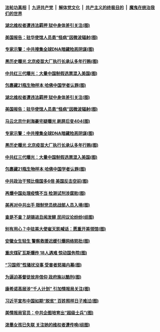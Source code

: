 ####  [法轮功真相](../../../../basic/blob/master/README.md?t=12071302) &nbsp;|&nbsp; [九评共产党](../../../../9ping.md/blob/master/README.md?t=12071302) &nbsp;|&nbsp; [解体党文化](../../../../jtdwh.md/blob/master/README.md?t=12071302)  &nbsp;|&nbsp; [共产主义的终极目的](../../../../gczydzjmd.md/blob/master/README.md?t=12071302) &nbsp;|&nbsp; [魔鬼在统治我们的世界](../../../../mgztzwmdsj.md/blob/master/README.md?t=12071302) 

#### [湖北维权者遭违法羁押 狱中身体差引关注(图)](../pages/p1/954970.md?t=12071302) 

#### [美国报告：驻华使馆人员患“怪病”因微波辐射(图)](../pages/p1/954938.md?t=12071302) 

#### [专家示警：中共搜集全球DNA暗藏险恶阴谋(图)](../pages/p1/954932.md?t=12071302) 

#### [黑历史曝光 北京疫苗大厂执行长承认多年行贿(图)](../pages/p1/954919.md?t=12071302) 

#### [中共红三代曝光：大量中国制假选票混入美国(图)](../pages/p1/954882.md?t=12071302) 

#### [包裹藏21瓶生物样本 哈佛中国学者认罪(图)](../pages/p1/954874.md?t=12071302) 

#### [湖北维权者遭违法羁押 狱中身体差引关注(图)](../pages/p1/954970.md?t=12071302) 

#### [美国报告：驻华使馆人员患“怪病”因微波辐射(图)](../pages/p1/954938.md?t=12071302) 

#### [马云北京什刹海豪宅疑曝光 刷屏后变404(图)](../pages/p1/954937.md?t=12071302) 

#### [专家示警：中共搜集全球DNA暗藏险恶阴谋(图)](../pages/p1/954932.md?t=12071302) 

#### [黑历史曝光 北京疫苗大厂执行长承认多年行贿(图)](../pages/p1/954919.md?t=12071302) 

#### [中共红三代曝光：大量中国制假选票混入美国(图)](../pages/p1/954882.md?t=12071302) 

#### [包裹藏21瓶生物样本 哈佛中国学者认罪(图)](../pages/p1/954874.md?t=12071302) 

#### [中共政治干预比俄国多6倍 美国反击空前(图)](../pages/p1/954853.md?t=12071302) 

#### [再爆中国处理疫情不当 检测试剂涉腐败(图)](../pages/p1/954855.md?t=12071302) 

#### [美再对中共出手 限制党员统战部人员入境(图)](../pages/p1/954839.md?t=12071302) 

#### [查是不查？胡锡进丑闻发酵 民间议论纷纷(组图)](../pages/p1/954845.md?t=12071302) 

#### [别有用心？中驻美大使崔天凯喊话：愿重开美领馆(图)](../pages/p1/954844.md?t=12071302) 

#### [安徽女生轻生 警察救援迟缓引爆网络怒批(图)](../pages/p1/954797.md?t=12071302) 

#### [重庆煤矿瓦斯爆炸 18人遇难 惊动国务院(图)](../pages/p1/954791.md?t=12071302) 

#### [“习国师”性骚扰没事 受害者怒揭内幕(图)](../pages/p1/954735.md?t=12071302) 

#### [为逼迫基督徒放弃信仰 政府施以酷刑(图)](../pages/p1/954747.md?t=12071302) 

#### [康希诺高层涉“千人计划” 引加情报局关注(图)](../pages/p1/954707.md?t=12071302) 

#### [习近平宣布中国如期“脱贫” 百姓照样日子难过(图)](../pages/p1/954716.md?t=12071302) 

#### [美情报局官员：中共企图培育出“超级士兵”(图)](../pages/p1/954689.md?t=12071302) 

#### [泼墨女孩已失联 关注她的维权者遭传唤(组图)](../pages/p1/954687.md?t=12071302) 

